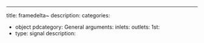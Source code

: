 ---
title: framedelta~
description:
categories:
 - object
pdcategory: General
arguments:
inlets:
outlets:
  1st:
  - type: signal
    description:
